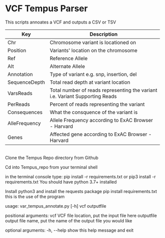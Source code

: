 # VCF Tempus Parser
This scripts annoates a VCF and outputs a CSV or TSV

|Key | Description|
|----|------------|
|Chr | Chromosome variant is locationed on|
|Position | Variants' location on the chromosome|
|Ref | Reference Allele|
|Alt | Alternate Allele|
|Annotation | Type of variant e.g. snp, insertion, del|
|SequenceDepth | Total read depth at variant location|
|VarsReads | Total number of reads representing the variant i.e. Variant Supporting Reads|
|PerReads | Percent of reads representing the variant|
|Consequences | What the consquence of the variant is |
|AlleFrequency | Allele Frequency according to ExAC Browser - Harvard|
|Genes | Affected gene according to ExAC Browser - Harvard|
######
Clone the Tempus Repo directory from Github


Cd into Tempus_repo from your terminal shell

in the terminal console type: pip install -r requirements.txt
or
pip3 install -r requirements.txt
You should have python 3.7+ installed

Install python3 and install the requests package
pip install requirements.txt
this is the use of the program

usage: var_tempus_annotate.py [-h] vcf outputfile

positional arguments:
  vcf         VCF file location, put the input file here
  outputfile  output file name, put the name of the output file you would like

optional arguments:
  -h, --help  show this help message and exit



